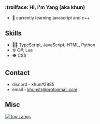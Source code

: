### :trollface: Hi, I'm Yang (aka khun)

- :speech_balloon: currently learning javascript and c++

## Skills
- 👨‍💻 TypeScript, JavaScript, HTML, Python
- ⚙️ C#, Lua
- 👁️ CSS

## Contact
- discord - khun#2985
- email -  khunstr@protonmail.com

## Misc
[![Top Langs](https://github-readme-stats.vercel.app/api/top-langs/?username=khun-int)](https://github.com/anuraghazra/github-readme-stats)
<!--
**khun-int/khun-int** is a ✨ _special_ ✨ repository because its `README.md` (this file) appears on your GitHub profile.

Here are some ideas to get you started:

- 🔭 I’m currently working on an electron app
- 🌱 I’m currently learning javascript and python
- 👯 I’m looking to collaborate on ...
- 🤔 I’m looking for help with ...
- 💬 Ask me about ...
- 📫 How to reach me: discord - khun#2985
- 😄 Pronouns: he/him/his
- ⚡ Fun fact: ...

[![Top Langs](https://github-readme-stats.vercel.app/api/top-langs/?username=khun-int)](https://github.com/anuraghazra/github-readme-stats)

![Alt text](https://spotify-recently-played-readme.vercel.app/api?user=5tl1rgk02aft9cylc8xyzdmf4)
-->
